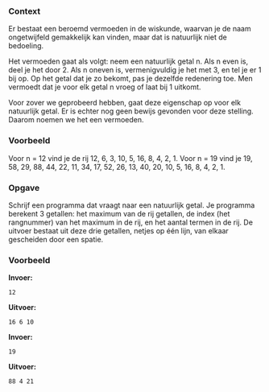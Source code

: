 ### Context

Er bestaat een beroemd vermoeden in de wiskunde, waarvan je de naam ongetwijfeld gemakkelijk kan vinden, maar dat is natuurlijk niet de bedoeling.

Het vermoeden gaat als volgt: neem een natuurlijk getal n. Als n even is, deel je het door 2. Als n oneven is, vermenigvuldig je het met 3, en tel je er 1 bij op. Op het getal dat je zo bekomt, pas je dezelfde redenering toe. Men vermoedt dat je voor elk getal n vroeg of laat bij 1 uitkomt.

Voor zover we geprobeerd hebben, gaat deze eigenschap op voor elk natuurlijk getal. Er is echter nog geen bewijs gevonden voor deze stelling. Daarom noemen we het een vermoeden.

### Voorbeeld
Voor n = 12 vind je de rij 12, 6, 3, 10, 5, 16, 8, 4, 2, 1.
Voor n = 19 vind je 19, 58, 29, 88, 44, 22, 11, 34, 17, 52, 26, 13, 40, 20, 10, 5, 16, 8, 4, 2, 1.

### Opgave
Schrijf een programma dat vraagt naar een natuurlijk getal. Je programma berekent 3 getallen: het maximum van de rij getallen, de index (het rangnummer) van het maximum in de rij, en het aantal termen in de rij. De uitvoer bestaat uit deze drie getallen, netjes op één lijn, van elkaar gescheiden door een spatie.

### Voorbeeld

**Invoer:**

    12

**Uitvoer:**

    16 6 10

**Invoer:**

    19

**Uitvoer:**

    88 4 21
